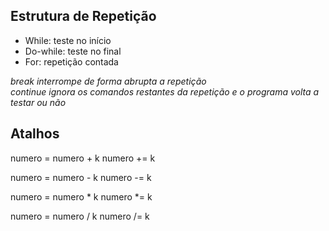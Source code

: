 ## Estrutura de Repetição

- While: teste no início
- Do-while: teste no final
- For: repetição contada

_break interrompe de forma abrupta a repetição_  
_continue ignora os comandos restantes da repetição e o programa volta a testar ou não_

## Atalhos

numero = numero + k
numero += k

numero = numero - k
numero -= k

numero = numero * k
numero *= k

numero = numero / k
numero /= k
